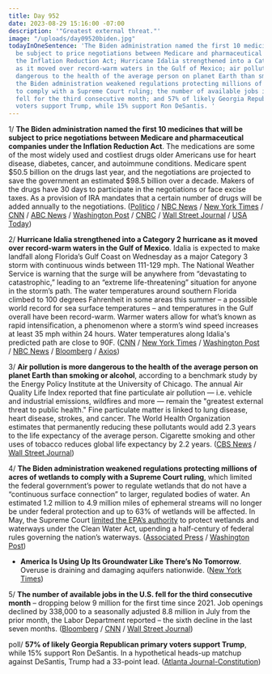 ```yaml
---
title: Day 952
date: 2023-08-29 15:16:00 -07:00
description: '"Greatest external threat."'
image: "/uploads/day09520biden.jpg"
todayInOneSentence: 'The Biden administration named the first 10 medicines that will
  be subject to price negotiations between Medicare and pharmaceutical companies under
  the Inflation Reduction Act; Hurricane Idalia strengthened into a Category 2 hurricane
  as it moved over record-warm waters in the Gulf of Mexico; air pollution is more
  dangerous to the health of the average person on planet Earth than smoking or alcohol;
  the Biden administration weakened regulations protecting millions of acres of wetlands
  to comply with a Supreme Court ruling; the number of available jobs in the U.S.
  fell for the third consecutive month; and 57% of likely Georgia Republican primary
  voters support Trump, while 15% support Ron DeSantis. '
---
```


1/ **The Biden administration named the first 10 medicines that will be subject to price negotiations between Medicare and pharmaceutical companies under the Inflation Reduction Act**. The medications are some of the most widely used and costliest drugs older Americans use for heart disease, diabetes, cancer, and autoimmune conditions. Medicare spent $50.5 billion on the drugs last year, and the negotiations are projected to save the government an estimated $98.5 billion over a decade. Makers of the drugs have 30 days to participate in the negotiations or face excise taxes. As a provision of IRA mandates that a certain number of drugs will be added annually to the negotiations. ([Politico](https://www.politico.com/news/2023/08/29/first-10-drugs-chosen-for-medicare-negotiations-00113273) / [NBC News](https://www.nbcnews.com/health/health-care/medicare-names-first-10-drugs-price-negotiation-government-rcna101166) / [New York Times](https://www.nytimes.com/2023/08/29/us/politics/medicare-drug-pricing-negotiations.html) / [CNN](https://www.cnn.com/2023/08/29/politics/medicare-drug-price-negotiations/index.html) / [ABC News](https://abcnews.go.com/Politics/biden-administration-names-10-prescription-drugs-medicare-price/story?id=102643930) / [Washington Post](https://www.washingtonpost.com/health/2023/08/29/medicare-drug-price-negotiations/) / [CNBC](https://www.cnbc.com/2023/08/29/10-drugs-to-face-medicare-price-negotiations-see-the-list.html) / [Wall Street Journal](https://www.wsj.com/health/pharma/expensive-drugs-from-pfizer-other-companies-targeted-for-first-u-s-price-negotiations-9942b20b?mod=hp_lead_pos1) / [USA Today](https://www.usatoday.com/story/news/health/2023/08/29/biden-eliquis-jardiance-xarelto-drug-price-negotiations/70705825007/))

2/ **Hurricane Idalia strengthened into a Category 2 hurricane as it moved over record-warm waters in the Gulf of Mexico**. Idalia is expected to make landfall along Florida’s Gulf Coast on Wednesday as a major Category 3 storm with continuous winds between 111-129 mph. The National Weather Service is warning that the surge will be anywhere from “devastating to catastrophic,” leading to an “extreme life-threatening” situation for anyone in the storm’s path. The water temperatures around southern Florida climbed to 100 degrees Fahrenheit in some areas this summer – a possible world record for sea surface temperatures – and temperatures in the Gulf overall have been record-warm. Warmer waters allow for what’s known as rapid intensification, a phenomenon where a storm’s wind speed increases at least 35 mph within 24 hours. Water temperatures along Idalia's predicted path are close to 90F. ([CNN](https://www.cnn.com/us/live-news/hurricane-idalia-florida-08-29-23/index.html) / [New York Times](https://www.nytimes.com/live/2023/08/29/us/hurricane-idalia-florida-weather) / [Washington Post](https://www.washingtonpost.com/climate-environment/2023/08/29/hurricane-idalia-storm-surge-florida-flooding/) / [NBC News](https://www.nbcnews.com/science/science-news/hot-waters-gulf-of-mexico-hurricane-idalia-warm-weather-rcna102162) / [Bloomberg](https://www.bloomberg.com/news/articles/2023-08-29/how-a-warmer-atlantic-stands-to-supercharge-hurricane-idalia?srnd=premium&sref=MIBMEEoj) / [Axios](https://www.axios.com/2023/08/28/hurricane-idalia-2023-florida-updates))

3/ **Air pollution is more dangerous to the health of the average person on planet Earth than smoking or alcohol**, according to a benchmark study by the Energy Policy Institute at the University of Chicago. The annual Air Quality Life Index reported that fine particulate air pollution — i.e. vehicle and industrial emissions, wildfires and more — remain the "greatest external threat to public health." Fine particulate matter is linked to lung disease, heart disease, strokes, and cancer. The World Health Organization estimates that permanently reducing these pollutants would add 2.3 years to the life expectancy of the average person. Cigarette smoking and other uses of tobacco reduces global life expectancy by 2.2 years. ([CBS News](https://www.cbsnews.com/news/air-pollution-biggest-human-health-threat-smoking-alcohol-study/) / [Wall Street Journal](https://www.wsj.com/health/polluted-air-shortens-human-lifespans-more-than-tobacco-study-finds-bbcf8f48?mod=hp_featst_pos3))

4/ **The Biden administration weakened regulations protecting millions of acres of wetlands to comply with a Supreme Court ruling**, which limited the federal government’s power to regulate wetlands that do not have a “continuous surface connection” to larger, regulated bodies of water. An estimated 1.2 million to 4.9 million miles of ephemeral streams will no longer be under federal protection and up to 63% of wetlands will be affected. In May, the Supreme Court [limited the EPA’s authority](https://whatthefuckjusthappenedtoday.com/2023/05/25/day-856/#2-the-supreme-court-limited-the-epa%E2%80%99) to protect wetlands and waterways under the Clean Water Act, upending a half-century of federal rules governing the nation’s waterways. ([Associated Press](https://apnews.com/article/clean-water-epa-biden-supreme-court-sackett-a2101597f96ca9f0dcc6917832906b1e) / [Washington Post](https://www.washingtonpost.com/climate-environment/2023/08/29/epa-new-wetland-rule/))

* **America Is Using Up Its Groundwater Like There’s No Tomorrow**. Overuse is draining and damaging aquifers nationwide. ([New York Times](https://www.nytimes.com/interactive/2023/08/28/climate/groundwater-drying-climate-change.html))

5/ **The number of available jobs in the U.S. fell for the third consecutive month** – dropping below 9 million for the first time since 2021. Job openings declined by 338,000 to a seasonally adjusted 8.8 million in July from the prior month, the Labor Department reported – the sixth decline in the last seven months. ([Bloomberg](https://www.bloomberg.com/news/articles/2023-08-29/us-job-openings-decline-by-more-than-forecast-to-8-83-million?srnd=premium&sref=MIBMEEoj) / [CNN](https://www.cnn.com/2023/08/29/economy/jolts-job-openings-layoffs-july/index.html) / [Wall Street Journal](https://www.wsj.com/economy/jobs/job-openings-slip-in-latest-sign-labor-market-is-gradually-slowing-b1cd05f5?mod=hp_listb_pos2))


poll/ **57% of likely Georgia Republican primary voters support Trump**, while 15% support Ron DeSantis. In a hypothetical heads-up matchup against DeSantis, Trump had a 33-point lead. ([Atlanta Journal-Constitution](https://www.ajc.com/politics/ajc-poll-trump-leads-republicans-in-georgia-despite-fulton-county-charges/3YXEW4VA7NBNBKJVM6RIE777V4/))

